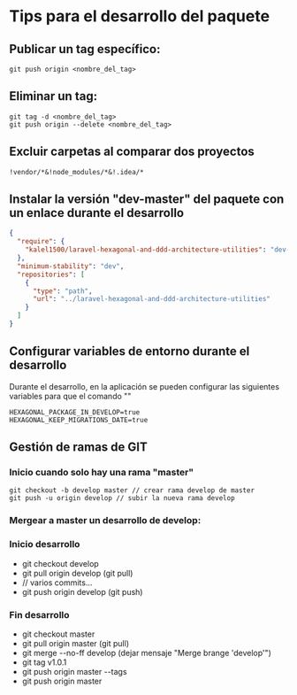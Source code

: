 
# Tips para el desarrollo del paquete

## Publicar un tag específico:

```git
git push origin <nombre_del_tag>
```

## Eliminar un tag:

```git
git tag -d <nombre_del_tag>
git push origin --delete <nombre_del_tag>
```

## Excluir carpetas al comparar dos proyectos

```regexp
!vendor/*&!node_modules/*&!.idea/*
```

## Instalar la versión "dev-master" del paquete con un enlace durante el desarrollo

```json
{
  "require": {
    "kalel1500/laravel-hexagonal-and-ddd-architecture-utilities": "dev-master"
  },
  "minimum-stability": "dev",
  "repositories": [
    {
      "type": "path",
      "url": "../laravel-hexagonal-and-ddd-architecture-utilities"
    }
  ]
}
```

## Configurar variables de entorno durante el desarrollo

Durante el desarrollo, en la aplicación se pueden configurar las siguientes variables para que el comando ""

```dotenv
HEXAGONAL_PACKAGE_IN_DEVELOP=true
HEXAGONAL_KEEP_MIGRATIONS_DATE=true
```

## Gestión de ramas de GIT

### Inicio cuando solo hay una rama "master"

```
git checkout -b develop master // crear rama develop de master
git push -u origin develop // subir la nueva rama develop
```

### Mergear a master un desarrollo de develop:

### Inicio desarrollo

* git checkout develop
* git pull origin develop (git pull)
* // varios commits...
* git push origin develop (git push)

### Fin desarrollo

* git checkout master
* git pull origin master (git pull)
* git merge --no-ff develop (dejar mensaje "Merge brange 'develop'")
* git tag v1.0.1
* git push origin master --tags
* git push origin master
